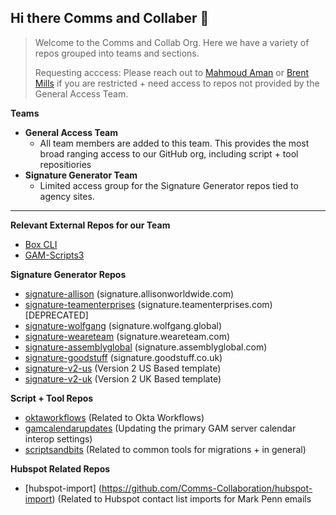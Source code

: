 ## Hi there Comms and Collaber 👋

> Welcome to the Comms and Collab Org. Here we have a variety of repos grouped into teams and sections.
>
> Requesting acccess: Please reach out to [Mahmoud Aman](https://github.com/orgs/Comms-Collaboration/people/M00DY-DEV) or [Brent Mills](https://github.com/orgs/Comms-Collaboration/people/brentmills) if you are restricted + need access to repos not provided by the General Access Team.

**Teams**
* **General Access Team**
  * All team members are added to this team. This provides the most broad ranging access to our GitHub org, including script + tool repositiories
* **Signature Generator Team**
  * Limited access group for the Signature Generator repos tied to agency sites.
***
**Relevant External Repos for our Team**
  * [Box CLI](https://github.com/Comms-Collaboration/boxcli)
  * [GAM-Scripts3](https://github.com/Comms-Collaboration/GAM-Scripts3)

**Signature Generator Repos**
  * [signature-allison](https://github.com/Comms-Collaboration/signature-allison) (signature.allisonworldwide.com)
  * [signature-teamenterprises](https://github.com/Comms-Collaboration/signature-teamenterprises) (signature.teamenterprises.com) [DEPRECATED]
  * [signature-wolfgang](https://github.com/Comms-Collaboration/signature-wolfgang) (signature.wolfgang.global)
  * [signature-weareteam](https://github.com/Comms-Collaboration/signature-weareteam) (signature.weareteam.com)
  * [signature-assemblyglobal](https://github.com/Comms-Collaboration/signature-assemblyglobal) (signature.assemblyglobal.com)
  * [signature-goodstuff](https://github.com/Comms-Collaboration/signature-goodstuff) (signature.goodstuff.co.uk)
  * [signature-v2-us](https://github.com/Comms-Collaboration/signature-v2-us) (Version 2 US Based template)
  * [signature-v2-uk](https://github.com/Comms-Collaboration/signature-v2-uk) (Version 2 UK Based template)
   
**Script + Tool Repos**
  * [oktaworkflows](https://github.com/Comms-Collaboration/oktaworkflows) (Related to Okta Workflows)
  * [gamcalendarupdates](https://github.com/Comms-Collaboration/gamcalendarupdates) (Updating the primary GAM server calendar interop settings)
  * [scriptsandbits](https://github.com/Comms-Collaboration/scriptsandbits) (Related to common tools for migrations + in general)

**Hubspot Related Repos**
 * [hubspot-import] (https://github.com/Comms-Collaboration/hubspot-import) (Related to Hubspot contact list imports for Mark Penn emails
